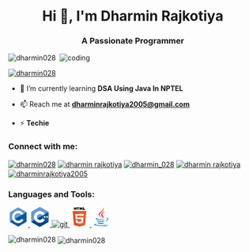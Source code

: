 <h1 align="center">Hi 👋, I'm Dharmin Rajkotiya</h1>
<h3 align="center">A Passionate Programmer</h3>

<img align="right" alt="coding" width="400" src="https://user-images.githubusercontent.com/55389276/140866485-8fb1c876-9a8f-4d6a-98dc-08c4981eaf70.gif">	

<p align="left"> <img src="https://komarev.com/ghpvc/?username=dharmin028&label=Profile%20views&color=0e75b6&style=flat" alt="dharmin028" /> </p>

<p align="left"> <a href="https://twitter.com/dharmin028" target="blank"><img src="https://img.shields.io/twitter/follow/dharmin028?logo=twitter&style=for-the-badge" alt="dharmin028" /></a> </p>

- 🌱 I’m currently learning **DSA Using Java In NPTEL**

- 📫 Reach me at **dharminrajkotiya2005@gmail.com**

- ⚡ **Techie**

<h3 align="left">Connect with me:</h3>
<p align="left">
<a href="https://twitter.com/dharmin028" target="blank"><img align="center" src="https://raw.githubusercontent.com/rahuldkjain/github-profile-readme-generator/master/src/images/icons/Social/twitter.svg" alt="dharmin028" height="30" width="40" /></a>
<a href="https://www.linkedin.com/in/dharmin-rajkotiya-32a82a255/" target="blank"><img align="center" src="https://raw.githubusercontent.com/rahuldkjain/github-profile-readme-generator/master/src/images/icons/Social/linked-in-alt.svg" alt="dharmin rajkotiya" height="30" width="40" /></a>
<a href="https://instagram.com/dharmin_028" target="blank"><img align="center" src="https://raw.githubusercontent.com/rahuldkjain/github-profile-readme-generator/master/src/images/icons/Social/instagram.svg" alt="dharmin_028" height="30" width="40" /></a>
<a href="https://www.hackerrank.com/22cs072" target="blank"><img align="center" src="https://raw.githubusercontent.com/rahuldkjain/github-profile-readme-generator/master/src/images/icons/Social/hackerrank.svg" alt="dharmin rajkotiya" height="30" width="40" /></a>
<a href="https://www.leetcode.com/dharminrajkotiya2005" target="blank"><img align="center" src="https://raw.githubusercontent.com/rahuldkjain/github-profile-readme-generator/master/src/images/icons/Social/leet-code.svg" alt="dharminrajkotiya2005" height="30" width="40" /></a>
</p>

<h3 align="left">Languages and Tools:</h3>
<p align="left"> <a href="https://www.cprogramming.com/" target="_blank" rel="noreferrer"> <img src="https://raw.githubusercontent.com/devicons/devicon/master/icons/c/c-original.svg" alt="c" width="40" height="40"/> </a> <a href="https://www.w3schools.com/cpp/" target="_blank" rel="noreferrer"> <img src="https://raw.githubusercontent.com/devicons/devicon/master/icons/cplusplus/cplusplus-original.svg" alt="cplusplus" width="40" height="40"/> </a> <a href="https://git-scm.com/" target="_blank" rel="noreferrer"> <img src="https://www.vectorlogo.zone/logos/git-scm/git-scm-icon.svg" alt="git" width="40" height="40"/> </a> <a href="https://www.w3.org/html/" target="_blank" rel="noreferrer"> <img src="https://raw.githubusercontent.com/devicons/devicon/master/icons/html5/html5-original-wordmark.svg" alt="html5" width="40" height="40"/> </a> <a href="https://www.java.com" target="_blank" rel="noreferrer"> <img src="https://raw.githubusercontent.com/devicons/devicon/master/icons/java/java-original.svg" alt="java" width="40" height="40"/> </a> </p>

<p><img align="left" src="https://github-readme-stats.vercel.app/api/top-langs?username=dharmin028&show_icons=true&locale=en&layout=compact" alt="dharmin028" /></p>

<p>&nbsp;<img align="center" src="https://github-readme-stats.vercel.app/api?username=dharmin028&show_icons=true&locale=en" alt="dharmin028" /></p>
